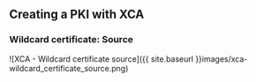 ## Creating a PKI with XCA

### Wildcard certificate: Source

![XCA - Wildcard certificate source]({{ site.baseurl }}images/xca-wildcard_certificate_source.png)

